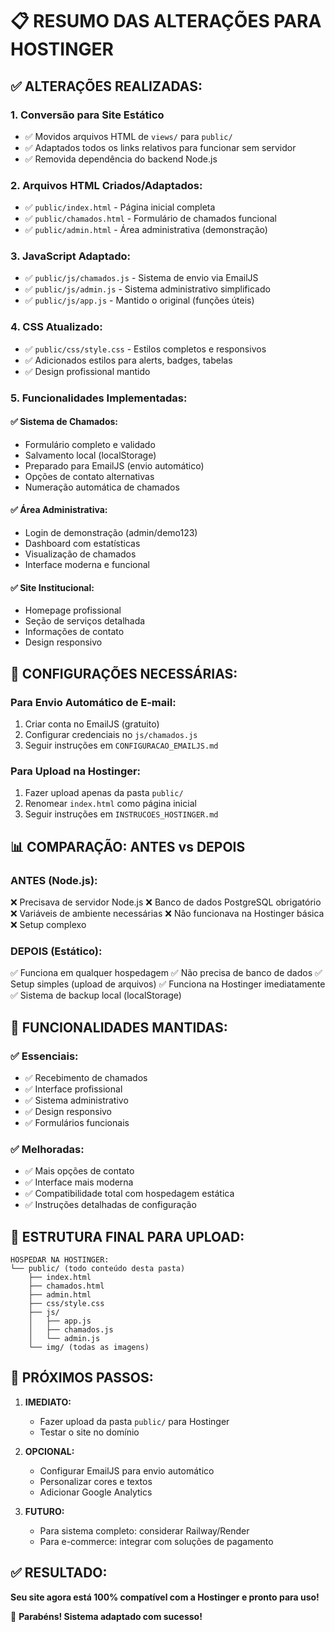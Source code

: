 # 📋 RESUMO DAS ALTERAÇÕES PARA HOSTINGER

## ✅ ALTERAÇÕES REALIZADAS:

### 1. **Conversão para Site Estático**
- ✅ Movidos arquivos HTML de `views/` para `public/`
- ✅ Adaptados todos os links relativos para funcionar sem servidor
- ✅ Removida dependência do backend Node.js

### 2. **Arquivos HTML Criados/Adaptados:**
- ✅ `public/index.html` - Página inicial completa
- ✅ `public/chamados.html` - Formulário de chamados funcional
- ✅ `public/admin.html` - Área administrativa (demonstração)

### 3. **JavaScript Adaptado:**
- ✅ `public/js/chamados.js` - Sistema de envio via EmailJS
- ✅ `public/js/admin.js` - Sistema administrativo simplificado
- ✅ `public/js/app.js` - Mantido o original (funções úteis)

### 4. **CSS Atualizado:**
- ✅ `public/css/style.css` - Estilos completos e responsivos
- ✅ Adicionados estilos para alerts, badges, tabelas
- ✅ Design profissional mantido

### 5. **Funcionalidades Implementadas:**

#### ✅ Sistema de Chamados:
- Formulário completo e validado
- Salvamento local (localStorage)
- Preparado para EmailJS (envio automático)
- Opções de contato alternativas
- Numeração automática de chamados

#### ✅ Área Administrativa:
- Login de demonstração (admin/demo123)
- Dashboard com estatísticas
- Visualização de chamados
- Interface moderna e funcional

#### ✅ Site Institucional:
- Homepage profissional
- Seção de serviços detalhada
- Informações de contato
- Design responsivo

## 🔧 CONFIGURAÇÕES NECESSÁRIAS:

### Para Envio Automático de E-mail:
1. Criar conta no EmailJS (gratuito)
2. Configurar credenciais no `js/chamados.js`
3. Seguir instruções em `CONFIGURACAO_EMAILJS.md`

### Para Upload na Hostinger:
1. Fazer upload apenas da pasta `public/`
2. Renomear `index.html` como página inicial
3. Seguir instruções em `INSTRUCOES_HOSTINGER.md`

## 📊 COMPARAÇÃO: ANTES vs DEPOIS

### ANTES (Node.js):
❌ Precisava de servidor Node.js
❌ Banco de dados PostgreSQL obrigatório
❌ Variáveis de ambiente necessárias
❌ Não funcionava na Hostinger básica
❌ Setup complexo

### DEPOIS (Estático):
✅ Funciona em qualquer hospedagem
✅ Não precisa de banco de dados
✅ Setup simples (upload de arquivos)
✅ Funciona na Hostinger imediatamente
✅ Sistema de backup local (localStorage)

## 🎯 FUNCIONALIDADES MANTIDAS:

### ✅ Essenciais:
- ✅ Recebimento de chamados
- ✅ Interface profissional
- ✅ Sistema administrativo
- ✅ Design responsivo
- ✅ Formulários funcionais

### ✅ Melhoradas:
- ✅ Mais opções de contato
- ✅ Interface mais moderna
- ✅ Compatibilidade total com hospedagem estática
- ✅ Instruções detalhadas de configuração

## 📁 ESTRUTURA FINAL PARA UPLOAD:

```
HOSPEDAR NA HOSTINGER:
└── public/ (todo conteúdo desta pasta)
    ├── index.html
    ├── chamados.html  
    ├── admin.html
    ├── css/style.css
    ├── js/
    │   ├── app.js
    │   ├── chamados.js
    │   └── admin.js
    └── img/ (todas as imagens)
```

## 🚀 PRÓXIMOS PASSOS:

1. **IMEDIATO:**
   - Fazer upload da pasta `public/` para Hostinger
   - Testar o site no domínio
   
2. **OPCIONAL:**
   - Configurar EmailJS para envio automático
   - Personalizar cores e textos
   - Adicionar Google Analytics

3. **FUTURO:**
   - Para sistema completo: considerar Railway/Render
   - Para e-commerce: integrar com soluções de pagamento

## ✅ RESULTADO:

**Seu site agora está 100% compatível com a Hostinger e pronto para uso!**

🎉 **Parabéns! Sistema adaptado com sucesso!**
